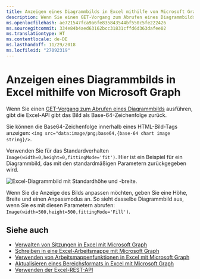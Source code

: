```yaml
---
title: Anzeigen eines Diagrammbilds in Excel mithilfe von Microsoft Graph
description: Wenn Sie einen GET-Vorgang zum Abrufen eines Diagrammbilds ausführen, gibt die Excel-API das Bild als Base-64-Zeichenfolge zurück.
ms.openlocfilehash: ae721547fca9a6fe835843544bf550c5fe222426
ms.sourcegitcommit: 334e84b4aed63162bcc31831cffd6d363dafee02
ms.translationtype: HT
ms.contentlocale: de-DE
ms.lasthandoff: 11/29/2018
ms.locfileid: "27092319"
---
```

# <a name="display-a-chart-image-in-excel-with-microsoft-graph"></a>Anzeigen eines Diagrammbilds in Excel mithilfe von Microsoft Graph

Wenn Sie einen [GET-Vorgang zum Abrufen eines Diagrammbilds](/api-reference/v1.0/api/chart-image.md) ausführen, gibt die Excel-API gibt das Bild als Base-64-Zeichenfolge zurück.

Sie können die Base64-Zeichenfolge innerhalb eines HTML-Bild-Tags anzeigen: `<img src="data:image/png;base64,{base-64 chart image string}/>`.

Verwenden Sie für das Standardverhalten `Image(width=0,height=0,fittingMode='fit')`. Hier ist ein Beispiel für ein Diagrammbild, das mit den standardmäßigen Parametern zurückgegeben wird.

![Excel-Diagrammbild mit Standardhöhe und -breite.](https://cdn.graph.office.net/prod/GraphDocuments/en-us/concepts/images/GetChart-default.png)

Wenn Sie die Anzeige des Bilds anpassen möchten, geben Sie eine Höhe, Breite und einen Anpassmodus an. So sieht dasselbe Diagrammbild aus, wenn Sie es mit diesen Parametern abrufen: `Image(width=500,height=500,fittingMode='Fill')`.

## <a name="see-also"></a>Siehe auch

* [Verwalten von Sitzungen in Excel mit Microsoft Graph](excel-manage-sessions.md)
* [Schreiben in eine Excel-Arbeitsmappe mit Microsoft Graph](excel-write-to-workbook.md)
* [Verwenden von Arbeitsmappenfunktionen in Excel mit Microsoft Graph](excel-use-functions.md)
* [Aktualisieren eines Bereichsformats in Excel mit Microsoft Graph](excel-update-range-format.md)
* [Verwenden der Excel-REST-API](/graph/api/resources/excel?view=graph-rest-1.0)
